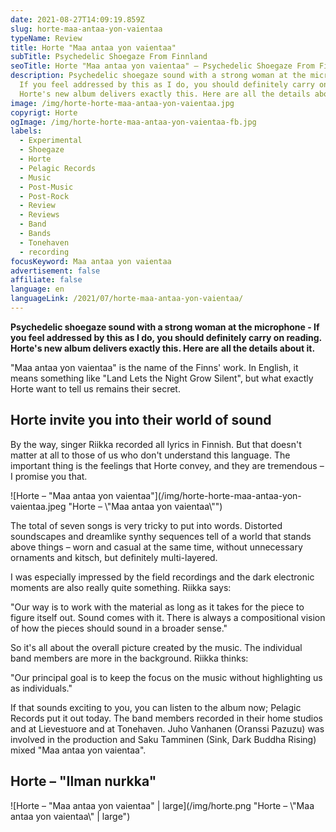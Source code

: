 ```yaml
---
date: 2021-08-27T14:09:19.859Z
slug: horte-maa-antaa-yon-vaientaa
typeName: Review
title: Horte "Maa antaa yon vaientaa"
subTitle: Psychedelic Shoegaze From Finnland
seoTitle: Horte "Maa antaa yon vaientaa" – Psychedelic Shoegaze From Finnland
description: Psychedelic shoegaze sound with a strong woman at the microphone -
  If you feel addressed by this as I do, you should definitely carry on reading.
  Horte's new album delivers exactly this. Here are all the details about it.
image: /img/horte-horte-maa-antaa-yon-vaientaa.jpg
copyrigt: Horte
ogImage: /img/horte-horte-maa-antaa-yon-vaientaa-fb.jpg
labels:
  - Experimental
  - Shoegaze
  - Horte
  - Pelagic Records
  - Music
  - Post-Music
  - Post-Rock
  - Review
  - Reviews
  - Band
  - Bands
  - Tonehaven
  - recording
focusKeyword: Maa antaa yon vaientaa
advertisement: false
affiliate: false
language: en
languageLink: /2021/07/horte-maa-antaa-yon-vaientaa/
---
```

**Psychedelic shoegaze sound with a strong woman at the microphone - If you feel addressed by this as I do, you should definitely carry on reading. Horte's new album delivers exactly this. Here are all the details about it.**

"Maa antaa yon vaientaa" is the name of the Finns' work. In English, it means something like "Land Lets the Night Grow Silent", but what exactly Horte want to tell us remains their secret.

## Horte invite you into their world of sound

By the way, singer Riikka recorded all lyrics in Finnish. But that doesn't matter at all to those of us who don't understand this language. The important thing is the feelings that Horte convey, and they are tremendous – I promise you that.

![Horte – "Maa antaa yon vaientaa"](/img/horte-horte-maa-antaa-yon-vaientaa.jpeg "Horte – \\"Maa antaa yon vaientaa\\"")

The total of seven songs is very tricky to put into words. Distorted soundscapes and dreamlike synthy sequences tell of a world that stands above things – worn and casual at the same time, without unnecessary ornaments and kitsch, but definitely multi-layered.

I was especially impressed by the field recordings and the dark electronic moments are also really quite something. Riikka says:

"Our way is to work with the material as long as it takes for the piece to figure itself out. Sound comes with it. There is always a compositional vision of how the pieces should sound in a broader sense."

So it's all about the overall picture created by the music. The individual band members are more in the background. Riikka thinks:

"Our principal goal is to keep the focus on the music without highlighting us as individuals."

If that sounds exciting to you, you can listen to the album now; Pelagic Records put it out today. The band members recorded in their home studios and at Lievestuore and at Tonehaven. Juho Vanhanen (Oranssi Pazuzu) was involved in the production and Saku Tamminen (Sink, Dark Buddha Rising) mixed "Maa antaa yon vaientaa".

## Horte – "Ilman nurkka"

<YouTube id="yEnb51a2c_o" />

![Horte – "Maa antaa yon vaientaa" | large](/img/horte.png "Horte – \\"Maa antaa yon vaientaa\\" | large")